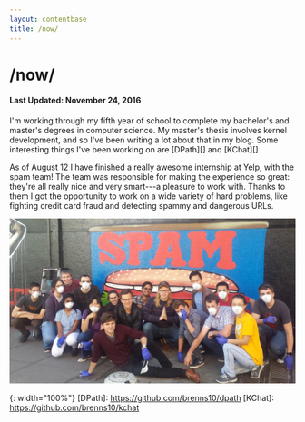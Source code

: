 ```yaml
---
layout: contentbase
title: /now/
---
```


# /now/

#### Last Updated: November 24, 2016

I'm working through my fifth year of school to complete my bachelor's and
master's degrees in computer science. My master's thesis involves kernel
development, and so I've been writing a lot about that in my blog. Some
interesting things I've been working on are [DPath][] and [KChat][]

As of August 12 I have finished a really awesome internship at Yelp, with the
spam team! The team was responsible for making the experience so great: they're
all really nice and very smart---a pleasure to work with. Thanks to them I got
the opportunity to work on a wide variety of hard problems, like fighting credit
card fraud and detecting spammy and dangerous URLs.

![spam]

[spam]: /images/spam.jpg
{: width="100%"}
[DPath]: https://github.com/brenns10/dpath
[KChat]: https://github.com/brenns10/kchat
